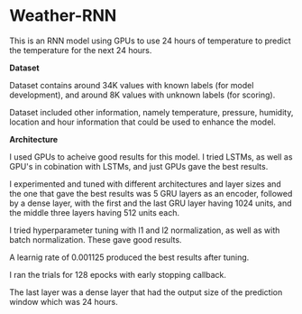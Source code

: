 # Weather-RNN
This is an RNN model using GPUs to use 24 hours of temperature to predict the temperature for the next 24 hours.

**Dataset**

Dataset contains around 34K values with known labels (for model development), and around 8K values with unknown labels (for scoring).

Dataset included other information, namely temperature, pressure, humidity, location and hour information that could be used to enhance the model.

**Architecture**

I used GPUs to acheive good results for this model. I tried LSTMs, as well as GPU's in cobination with LSTMs, and just GPUs gave the best results.

I experimented and tuned with different architectures and layer sizes and the one that gave the best results was 5 GRU layers as an encoder, followed by a dense layer, with the first and the last GRU layer having 1024 units, and the middle three layers having 512 units each.

I tried hyperparameter tuning with l1 and l2 normalization, as well as with batch normalization. These gave good results.

A learnig rate of 0.001125 produced the best results after tuning. 

I ran the trials for 128 epocks with early stopping callback.

The last layer was a dense layer that had the output size of the prediction window which was 24 hours.
